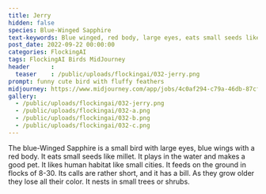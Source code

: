 ```yaml
---
title: Jerry
hidden: false
species: Blue-Winged Sapphire
text-keywords: Blue winged, red body, large eyes, eats small seeds like millet, plays in the water, makes good pets, likes human habitat like small cities, Feeds on the ground flocks of 8-30. Calls and rather short bill. As they grow older they lose all of their color.
post_date: 2022-09-22 00:00:00
categories: FlockingAI
tags: FlockingAI Birds MidJourney 
header      :
  teaser    : /public/uploads/flockingai/032-jerry.png
prompt: funny cute bird with fluffy feathers
midjourney: https://www.midjourney.com/app/jobs/4c0af294-c79a-46db-87cf-8a107a056b42
gallery: 
  - /public/uploads/flockingai/032-jerry.png
  - /public/uploads/flockingai/032-a.png
  - /public/uploads/flockingai/032-b.png
  - /public/uploads/flockingai/032-c.png
---
```


The blue-Winged Sapphire is a small bird with large eyes, blue wings with a red body. It eats small seeds like millet. It plays in the water and makes a good pet. It likes human habitat like small cities. It feeds on the ground in flocks of 8-30. Its calls are rather short, and it has a bill. As they grow older they lose all their color. It nests in small trees or shrubs.
